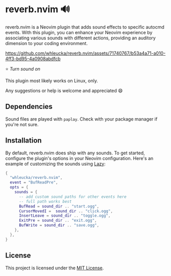 # reverb.nvim 🔊

reverb.nvim is a Neovim plugin that adds sound effects to specific autocmd events. With this plugin, you can enhance your Neovim experience by associating various sounds with different actions, providing an auditory dimension to your coding environment.

https://github.com/whleucka/reverb.nvim/assets/71740767/b53a4a71-a010-4ff3-bd95-4a0908abdfcb

⭐ *Turn sound on* 

This plugin most likely works on Linux, only. 

Any suggestions or help is welcome and appreciated 😄

## Dependencies

Sound files are played with `paplay`. Check with your package manager if you're not sure.

## Installation

By default, reverb.nvim does ship with any sounds. To get started, configure the plugin's options in your Neovim configuration. Here's an example of customizing the sounds using [Lazy](https://github.com/folke/lazy.nvim):

```lua
{
  "whleucka/reverb.nvim",
  event = "BufReadPre",
  opts = {
    sounds = {
      -- add custom sound paths for other events here
      -- full path works best
      BufRead = sound_dir .. "start.ogg",
      CursorMovedI =  sound_dir .. "click.ogg",
      InsertLeave = sound_dir .. "toggle.ogg",
      ExitPre = sound_dir .. "exit.ogg",
      BufWrite = sound_dir .. "save.ogg",
    },
  },
}
```

## License

This project is licensed under the [MIT License](LICENSE).
